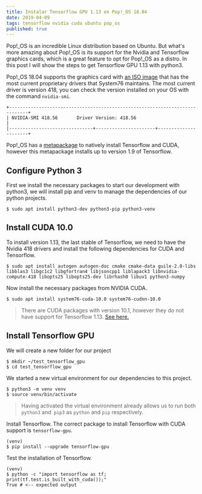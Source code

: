 ```yaml
---
title: Instalar Tensorflow GPU 1.13 en Pop!_OS 18.04
date: 2019-04-09
tags: tensorflow nvidia cuda ubuntu pop_os
published: true
---
```

Pop!\_OS is an incredible Linux distribution based on Ubuntu. But what's more amazing about Pop!\_OS is its support for the Nvidia and Tensorflow graphics cards, which is a great feature to opt for Pop!\_OS as a distro. In this post I will show the steps to get Tensorflow GPU 1.13 with python3.

<!-- READMORE -->

Pop!\_OS 18.04 supports the graphics card with [an ISO image](https://system76.com/pop) that has the most current proprietary drivers that System76 maintains. The most current driver is version 418, you can check the version installed on your OS with the command `nvidia-smi`.

```
+-----------------------------------------------------------------------------+
| NVIDIA-SMI 418.56       Driver Version: 418.56                              |
|-------------------------------+----------------------+----------------------+
```

Pop!\_OS has a [metapackage](https://support.system76.com/articles/install-tensorflow/) to natively install Tensorflow and CUDA, however this metapackage installs up to version 1.9 of Tensorflow.

## Configure Python 3

First we install the necessary packages to start our development with python3, we will install pip and venv to manage the dependencies of our python projects.

```shell
$ sudo apt install python3-dev python3-pip python3-venv
```

## Install CUDA 10.0

To install version 1.13, the last stable of Tensorflow, we need to have the Nvidia 418 drivers and install the following dependencies for CUDA and Tensorflow.

```shell
$ sudo apt install autogen autogen-doc cmake cmake-data guile-2.0-libs libblas3 libgc1c2 libgfortran4 libjsoncpp1 liblapack3 libnvidia-compute-418 libopts25 libopts25-dev librhash0 libuv1 python3-numpy
```

Now install the necessary packages from NVIDIA CUDA.

```shell
$ sudo apt install system76-cuda-10.0 system76-cudnn-10.0
```

> There are CUDA packages with version 10.1, however they do not have support for Tensorflow 1.13. [See here.](Https://github.com/tensorflow/tensorflow/issues/26209#issuecomment-479127128)

## Install Tensorflow GPU

We will create a new folder for our project

```shell
$ mkdir ~/test_tensorflow_gpu
$ cd test_tensorflow_gpu
```

We started a new virtual environment for our dependencies to this project.

```shell
$ python3 -m venv venv
$ source venv/bin/activate
```

> Having activated the virtual environment already allows us to run both `python3` and` pip3` as `python` and `pip` respectively.

Install Tensorflow. The correct package to install Tensorflow with CUDA support is `tensorflow-gpu`.

```shell
(venv)
$ pip install --upgrade tensorflow-gpu
```

Test the installation of Tensorflow.

```shell
(venv)
$ python -c "import tensorflow as tf; print(tf.test.is_built_with_cuda());"
True # <-- expected output
```
